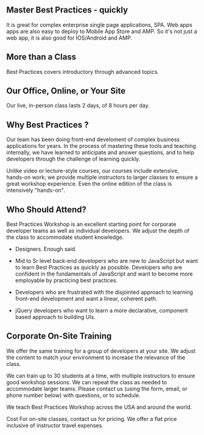 ## Master Best Practices - quickly
It is great for complex enterprise single page applications, SPA. Web apps apps are also easy to deploy to Mobile App Store and AMP. So it's not just a web app, it is also good for IOS/Android and AMP.

## More than a Class
Best Practices covers introductory through advanced topics. 

## Our Office, Online, or Your Site
Our live, in-person class lasts 2 days, of 8 hours per day.

## Why Best Practices ?
Our team has been doing front-end develoment of complex business applications for years. In the process of mastering these tools and teaching internally, we have learned to anticipate and answer questions, and to help developers through the challenge of learning quickly.

Unlike video or lecture-style courses, our courses include extensive, hands-on work; we provide multiple instructors to larger classes to ensure a great workshop experience. Even the online edition of the class is intensively "hands-on".

## Who Should Attend?
Best Practices Workshop is an excellent starting point for corporate developer teams as well as individual developers. We adjust the depth of the class to accommodate student knowledge.

- Designers. Enough said. 

- Mid to Sr level back-end developers who are new to JavaScript but want to learn Best Practices as quickly as possible. Developers who are confident in the fundamentals of JavaScript and want to become more employable by practicing best practices. 

- Developers who are frustrated with the disjointed approach to learning front-end development and want a linear, coherent path.

- jQuery developers who want to learn a more declarative, component based approach to building UIs.

## Corporate On-Site Training
We offer the same training for a group of developers at your site. We adjust the content to match your environment to increase the relevance of the class.

We can train up to 30 students at a time, with multiple instructors to ensure good workshop sessions. We can repeat the class as needed to accommodate larger teams. Please contact us (using the form, email, or phone number below) with questions, or to schedule.

We teach Best Practices Workshop across the USA and around the world.

Cost
For on-site classes, contact us for pricing. We offer a flat price inclusive of instructor travel expenses.
